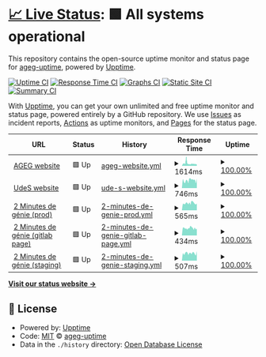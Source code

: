 # [📈 Live Status](https://ageg-uptime.github.io/ageg-uptime.github.io): <!--live status--> **🟩 All systems operational**

This repository contains the open-source uptime monitor and status page for [ageg-uptime](https://ageg-uptime.github.io/ageg-uptime.github.io), powered by [Upptime](https://github.com/upptime/upptime).

[![Uptime CI](https://github.com/ageg-uptime/ageg-uptime.github.io/workflows/Uptime%20CI/badge.svg)](https://github.com/ageg-uptime/ageg-uptime.github.io/actions?query=workflow%3A%22Uptime+CI%22)
[![Response Time CI](https://github.com/ageg-uptime/ageg-uptime.github.io/workflows/Response%20Time%20CI/badge.svg)](https://github.com/ageg-uptime/ageg-uptime.github.io/actions?query=workflow%3A%22Response+Time+CI%22)
[![Graphs CI](https://github.com/ageg-uptime/ageg-uptime.github.io/workflows/Graphs%20CI/badge.svg)](https://github.com/ageg-uptime/ageg-uptime.github.io/actions?query=workflow%3A%22Graphs+CI%22)
[![Static Site CI](https://github.com/ageg-uptime/ageg-uptime.github.io/workflows/Static%20Site%20CI/badge.svg)](https://github.com/ageg-uptime/ageg-uptime.github.io/actions?query=workflow%3A%22Static+Site+CI%22)
[![Summary CI](https://github.com/ageg-uptime/ageg-uptime.github.io/workflows/Summary%20CI/badge.svg)](https://github.com/ageg-uptime/ageg-uptime.github.io/actions?query=workflow%3A%22Summary+CI%22)

With [Upptime](https://upptime.js.org), you can get your own unlimited and free uptime monitor and status page, powered entirely by a GitHub repository. We use [Issues](https://github.com/ageg-uptime/ageg-uptime.github.io/issues) as incident reports, [Actions](https://github.com/ageg-uptime/ageg-uptime.github.io/actions) as uptime monitors, and [Pages](https://ageg-uptime.github.io/ageg-uptime.github.io) for the status page.

<!--start: status pages-->
<!-- This summary is generated by Upptime (https://github.com/upptime/upptime) -->
<!-- Do not edit this manually, your changes will be overwritten -->
<!-- prettier-ignore -->
| URL | Status | History | Response Time | Uptime |
| --- | ------ | ------- | ------------- | ------ |
| <img alt="" src="https://www.ageg.ca/wp-content/uploads/2019/06/cropped-59079205_1502880046509656_7925612428161712128_n-192x192.png" height="13"> [AGEG website](https://www.ageg.ca/) | 🟩 Up | [ageg-website.yml](https://github.com/ageg-uptime/uptime/commits/HEAD/history/ageg-website.yml) | <details><summary><img alt="Response time graph" src="./graphs/ageg-website/response-time-week.png" height="20"> 1614ms</summary><br><a href="https://ageg-uptime.github.io/uptime/history/ageg-website"><img alt="Response time 1614" src="https://img.shields.io/endpoint?url=https%3A%2F%2Fraw.githubusercontent.com%2Fageg-uptime%2Fuptime%2FHEAD%2Fapi%2Fageg-website%2Fresponse-time.json"></a><br><a href="https://ageg-uptime.github.io/uptime/history/ageg-website"><img alt="24-hour response time 1614" src="https://img.shields.io/endpoint?url=https%3A%2F%2Fraw.githubusercontent.com%2Fageg-uptime%2Fuptime%2FHEAD%2Fapi%2Fageg-website%2Fresponse-time-day.json"></a><br><a href="https://ageg-uptime.github.io/uptime/history/ageg-website"><img alt="7-day response time 1614" src="https://img.shields.io/endpoint?url=https%3A%2F%2Fraw.githubusercontent.com%2Fageg-uptime%2Fuptime%2FHEAD%2Fapi%2Fageg-website%2Fresponse-time-week.json"></a><br><a href="https://ageg-uptime.github.io/uptime/history/ageg-website"><img alt="30-day response time 1614" src="https://img.shields.io/endpoint?url=https%3A%2F%2Fraw.githubusercontent.com%2Fageg-uptime%2Fuptime%2FHEAD%2Fapi%2Fageg-website%2Fresponse-time-month.json"></a><br><a href="https://ageg-uptime.github.io/uptime/history/ageg-website"><img alt="1-year response time 1614" src="https://img.shields.io/endpoint?url=https%3A%2F%2Fraw.githubusercontent.com%2Fageg-uptime%2Fuptime%2FHEAD%2Fapi%2Fageg-website%2Fresponse-time-year.json"></a></details> | <details><summary><a href="https://ageg-uptime.github.io/uptime/history/ageg-website">100.00%</a></summary><a href="https://ageg-uptime.github.io/uptime/history/ageg-website"><img alt="All-time uptime 100.00%" src="https://img.shields.io/endpoint?url=https%3A%2F%2Fraw.githubusercontent.com%2Fageg-uptime%2Fuptime%2FHEAD%2Fapi%2Fageg-website%2Fuptime.json"></a><br><a href="https://ageg-uptime.github.io/uptime/history/ageg-website"><img alt="24-hour uptime 100.00%" src="https://img.shields.io/endpoint?url=https%3A%2F%2Fraw.githubusercontent.com%2Fageg-uptime%2Fuptime%2FHEAD%2Fapi%2Fageg-website%2Fuptime-day.json"></a><br><a href="https://ageg-uptime.github.io/uptime/history/ageg-website"><img alt="7-day uptime 100.00%" src="https://img.shields.io/endpoint?url=https%3A%2F%2Fraw.githubusercontent.com%2Fageg-uptime%2Fuptime%2FHEAD%2Fapi%2Fageg-website%2Fuptime-week.json"></a><br><a href="https://ageg-uptime.github.io/uptime/history/ageg-website"><img alt="30-day uptime 100.00%" src="https://img.shields.io/endpoint?url=https%3A%2F%2Fraw.githubusercontent.com%2Fageg-uptime%2Fuptime%2FHEAD%2Fapi%2Fageg-website%2Fuptime-month.json"></a><br><a href="https://ageg-uptime.github.io/uptime/history/ageg-website"><img alt="1-year uptime 100.00%" src="https://img.shields.io/endpoint?url=https%3A%2F%2Fraw.githubusercontent.com%2Fageg-uptime%2Fuptime%2FHEAD%2Fapi%2Fageg-website%2Fuptime-year.json"></a></details>
| <img alt="" src="https://www.usherbrooke.ca/favicon.ico" height="13"> [UdeS website](https://www.usherbrooke.ca/) | 🟩 Up | [ude-s-website.yml](https://github.com/ageg-uptime/uptime/commits/HEAD/history/ude-s-website.yml) | <details><summary><img alt="Response time graph" src="./graphs/ude-s-website/response-time-week.png" height="20"> 746ms</summary><br><a href="https://ageg-uptime.github.io/uptime/history/ude-s-website"><img alt="Response time 746" src="https://img.shields.io/endpoint?url=https%3A%2F%2Fraw.githubusercontent.com%2Fageg-uptime%2Fuptime%2FHEAD%2Fapi%2Fude-s-website%2Fresponse-time.json"></a><br><a href="https://ageg-uptime.github.io/uptime/history/ude-s-website"><img alt="24-hour response time 746" src="https://img.shields.io/endpoint?url=https%3A%2F%2Fraw.githubusercontent.com%2Fageg-uptime%2Fuptime%2FHEAD%2Fapi%2Fude-s-website%2Fresponse-time-day.json"></a><br><a href="https://ageg-uptime.github.io/uptime/history/ude-s-website"><img alt="7-day response time 746" src="https://img.shields.io/endpoint?url=https%3A%2F%2Fraw.githubusercontent.com%2Fageg-uptime%2Fuptime%2FHEAD%2Fapi%2Fude-s-website%2Fresponse-time-week.json"></a><br><a href="https://ageg-uptime.github.io/uptime/history/ude-s-website"><img alt="30-day response time 746" src="https://img.shields.io/endpoint?url=https%3A%2F%2Fraw.githubusercontent.com%2Fageg-uptime%2Fuptime%2FHEAD%2Fapi%2Fude-s-website%2Fresponse-time-month.json"></a><br><a href="https://ageg-uptime.github.io/uptime/history/ude-s-website"><img alt="1-year response time 746" src="https://img.shields.io/endpoint?url=https%3A%2F%2Fraw.githubusercontent.com%2Fageg-uptime%2Fuptime%2FHEAD%2Fapi%2Fude-s-website%2Fresponse-time-year.json"></a></details> | <details><summary><a href="https://ageg-uptime.github.io/uptime/history/ude-s-website">100.00%</a></summary><a href="https://ageg-uptime.github.io/uptime/history/ude-s-website"><img alt="All-time uptime 100.00%" src="https://img.shields.io/endpoint?url=https%3A%2F%2Fraw.githubusercontent.com%2Fageg-uptime%2Fuptime%2FHEAD%2Fapi%2Fude-s-website%2Fuptime.json"></a><br><a href="https://ageg-uptime.github.io/uptime/history/ude-s-website"><img alt="24-hour uptime 100.00%" src="https://img.shields.io/endpoint?url=https%3A%2F%2Fraw.githubusercontent.com%2Fageg-uptime%2Fuptime%2FHEAD%2Fapi%2Fude-s-website%2Fuptime-day.json"></a><br><a href="https://ageg-uptime.github.io/uptime/history/ude-s-website"><img alt="7-day uptime 100.00%" src="https://img.shields.io/endpoint?url=https%3A%2F%2Fraw.githubusercontent.com%2Fageg-uptime%2Fuptime%2FHEAD%2Fapi%2Fude-s-website%2Fuptime-week.json"></a><br><a href="https://ageg-uptime.github.io/uptime/history/ude-s-website"><img alt="30-day uptime 100.00%" src="https://img.shields.io/endpoint?url=https%3A%2F%2Fraw.githubusercontent.com%2Fageg-uptime%2Fuptime%2FHEAD%2Fapi%2Fude-s-website%2Fuptime-month.json"></a><br><a href="https://ageg-uptime.github.io/uptime/history/ude-s-website"><img alt="1-year uptime 100.00%" src="https://img.shields.io/endpoint?url=https%3A%2F%2Fraw.githubusercontent.com%2Fageg-uptime%2Fuptime%2FHEAD%2Fapi%2Fude-s-website%2Fuptime-year.json"></a></details>
| <img alt="" src="https://2mdg.ageg.ca/images/logo-2mg.png" height="13"> [2 Minutes de génie (prod)](https://2mdg.ageg.ca/) | 🟩 Up | [2-minutes-de-genie-prod.yml](https://github.com/ageg-uptime/uptime/commits/HEAD/history/2-minutes-de-genie-prod.yml) | <details><summary><img alt="Response time graph" src="./graphs/2-minutes-de-genie-prod/response-time-week.png" height="20"> 565ms</summary><br><a href="https://ageg-uptime.github.io/uptime/history/2-minutes-de-genie-prod"><img alt="Response time 565" src="https://img.shields.io/endpoint?url=https%3A%2F%2Fraw.githubusercontent.com%2Fageg-uptime%2Fuptime%2FHEAD%2Fapi%2F2-minutes-de-genie-prod%2Fresponse-time.json"></a><br><a href="https://ageg-uptime.github.io/uptime/history/2-minutes-de-genie-prod"><img alt="24-hour response time 565" src="https://img.shields.io/endpoint?url=https%3A%2F%2Fraw.githubusercontent.com%2Fageg-uptime%2Fuptime%2FHEAD%2Fapi%2F2-minutes-de-genie-prod%2Fresponse-time-day.json"></a><br><a href="https://ageg-uptime.github.io/uptime/history/2-minutes-de-genie-prod"><img alt="7-day response time 565" src="https://img.shields.io/endpoint?url=https%3A%2F%2Fraw.githubusercontent.com%2Fageg-uptime%2Fuptime%2FHEAD%2Fapi%2F2-minutes-de-genie-prod%2Fresponse-time-week.json"></a><br><a href="https://ageg-uptime.github.io/uptime/history/2-minutes-de-genie-prod"><img alt="30-day response time 565" src="https://img.shields.io/endpoint?url=https%3A%2F%2Fraw.githubusercontent.com%2Fageg-uptime%2Fuptime%2FHEAD%2Fapi%2F2-minutes-de-genie-prod%2Fresponse-time-month.json"></a><br><a href="https://ageg-uptime.github.io/uptime/history/2-minutes-de-genie-prod"><img alt="1-year response time 565" src="https://img.shields.io/endpoint?url=https%3A%2F%2Fraw.githubusercontent.com%2Fageg-uptime%2Fuptime%2FHEAD%2Fapi%2F2-minutes-de-genie-prod%2Fresponse-time-year.json"></a></details> | <details><summary><a href="https://ageg-uptime.github.io/uptime/history/2-minutes-de-genie-prod">100.00%</a></summary><a href="https://ageg-uptime.github.io/uptime/history/2-minutes-de-genie-prod"><img alt="All-time uptime 100.00%" src="https://img.shields.io/endpoint?url=https%3A%2F%2Fraw.githubusercontent.com%2Fageg-uptime%2Fuptime%2FHEAD%2Fapi%2F2-minutes-de-genie-prod%2Fuptime.json"></a><br><a href="https://ageg-uptime.github.io/uptime/history/2-minutes-de-genie-prod"><img alt="24-hour uptime 100.00%" src="https://img.shields.io/endpoint?url=https%3A%2F%2Fraw.githubusercontent.com%2Fageg-uptime%2Fuptime%2FHEAD%2Fapi%2F2-minutes-de-genie-prod%2Fuptime-day.json"></a><br><a href="https://ageg-uptime.github.io/uptime/history/2-minutes-de-genie-prod"><img alt="7-day uptime 100.00%" src="https://img.shields.io/endpoint?url=https%3A%2F%2Fraw.githubusercontent.com%2Fageg-uptime%2Fuptime%2FHEAD%2Fapi%2F2-minutes-de-genie-prod%2Fuptime-week.json"></a><br><a href="https://ageg-uptime.github.io/uptime/history/2-minutes-de-genie-prod"><img alt="30-day uptime 100.00%" src="https://img.shields.io/endpoint?url=https%3A%2F%2Fraw.githubusercontent.com%2Fageg-uptime%2Fuptime%2FHEAD%2Fapi%2F2-minutes-de-genie-prod%2Fuptime-month.json"></a><br><a href="https://ageg-uptime.github.io/uptime/history/2-minutes-de-genie-prod"><img alt="1-year uptime 100.00%" src="https://img.shields.io/endpoint?url=https%3A%2F%2Fraw.githubusercontent.com%2Fageg-uptime%2Fuptime%2FHEAD%2Fapi%2F2-minutes-de-genie-prod%2Fuptime-year.json"></a></details>
| <img alt="" src="https://about.gitlab.com/ico/favicon.ico" height="13"> [2 Minutes de génie (gitlab page)](https://2mdg.gitlab.io/) | 🟩 Up | [2-minutes-de-genie-gitlab-page.yml](https://github.com/ageg-uptime/uptime/commits/HEAD/history/2-minutes-de-genie-gitlab-page.yml) | <details><summary><img alt="Response time graph" src="./graphs/2-minutes-de-genie-gitlab-page/response-time-week.png" height="20"> 434ms</summary><br><a href="https://ageg-uptime.github.io/uptime/history/2-minutes-de-genie-gitlab-page"><img alt="Response time 434" src="https://img.shields.io/endpoint?url=https%3A%2F%2Fraw.githubusercontent.com%2Fageg-uptime%2Fuptime%2FHEAD%2Fapi%2F2-minutes-de-genie-gitlab-page%2Fresponse-time.json"></a><br><a href="https://ageg-uptime.github.io/uptime/history/2-minutes-de-genie-gitlab-page"><img alt="24-hour response time 434" src="https://img.shields.io/endpoint?url=https%3A%2F%2Fraw.githubusercontent.com%2Fageg-uptime%2Fuptime%2FHEAD%2Fapi%2F2-minutes-de-genie-gitlab-page%2Fresponse-time-day.json"></a><br><a href="https://ageg-uptime.github.io/uptime/history/2-minutes-de-genie-gitlab-page"><img alt="7-day response time 434" src="https://img.shields.io/endpoint?url=https%3A%2F%2Fraw.githubusercontent.com%2Fageg-uptime%2Fuptime%2FHEAD%2Fapi%2F2-minutes-de-genie-gitlab-page%2Fresponse-time-week.json"></a><br><a href="https://ageg-uptime.github.io/uptime/history/2-minutes-de-genie-gitlab-page"><img alt="30-day response time 434" src="https://img.shields.io/endpoint?url=https%3A%2F%2Fraw.githubusercontent.com%2Fageg-uptime%2Fuptime%2FHEAD%2Fapi%2F2-minutes-de-genie-gitlab-page%2Fresponse-time-month.json"></a><br><a href="https://ageg-uptime.github.io/uptime/history/2-minutes-de-genie-gitlab-page"><img alt="1-year response time 434" src="https://img.shields.io/endpoint?url=https%3A%2F%2Fraw.githubusercontent.com%2Fageg-uptime%2Fuptime%2FHEAD%2Fapi%2F2-minutes-de-genie-gitlab-page%2Fresponse-time-year.json"></a></details> | <details><summary><a href="https://ageg-uptime.github.io/uptime/history/2-minutes-de-genie-gitlab-page">100.00%</a></summary><a href="https://ageg-uptime.github.io/uptime/history/2-minutes-de-genie-gitlab-page"><img alt="All-time uptime 100.00%" src="https://img.shields.io/endpoint?url=https%3A%2F%2Fraw.githubusercontent.com%2Fageg-uptime%2Fuptime%2FHEAD%2Fapi%2F2-minutes-de-genie-gitlab-page%2Fuptime.json"></a><br><a href="https://ageg-uptime.github.io/uptime/history/2-minutes-de-genie-gitlab-page"><img alt="24-hour uptime 100.00%" src="https://img.shields.io/endpoint?url=https%3A%2F%2Fraw.githubusercontent.com%2Fageg-uptime%2Fuptime%2FHEAD%2Fapi%2F2-minutes-de-genie-gitlab-page%2Fuptime-day.json"></a><br><a href="https://ageg-uptime.github.io/uptime/history/2-minutes-de-genie-gitlab-page"><img alt="7-day uptime 100.00%" src="https://img.shields.io/endpoint?url=https%3A%2F%2Fraw.githubusercontent.com%2Fageg-uptime%2Fuptime%2FHEAD%2Fapi%2F2-minutes-de-genie-gitlab-page%2Fuptime-week.json"></a><br><a href="https://ageg-uptime.github.io/uptime/history/2-minutes-de-genie-gitlab-page"><img alt="30-day uptime 100.00%" src="https://img.shields.io/endpoint?url=https%3A%2F%2Fraw.githubusercontent.com%2Fageg-uptime%2Fuptime%2FHEAD%2Fapi%2F2-minutes-de-genie-gitlab-page%2Fuptime-month.json"></a><br><a href="https://ageg-uptime.github.io/uptime/history/2-minutes-de-genie-gitlab-page"><img alt="1-year uptime 100.00%" src="https://img.shields.io/endpoint?url=https%3A%2F%2Fraw.githubusercontent.com%2Fageg-uptime%2Fuptime%2FHEAD%2Fapi%2F2-minutes-de-genie-gitlab-page%2Fuptime-year.json"></a></details>
| <img alt="" src="https://about.gitlab.com/ico/favicon.ico" height="13"> [2 Minutes de génie (staging)](https://2mdgstaging.gitlab.io/) | 🟩 Up | [2-minutes-de-genie-staging.yml](https://github.com/ageg-uptime/uptime/commits/HEAD/history/2-minutes-de-genie-staging.yml) | <details><summary><img alt="Response time graph" src="./graphs/2-minutes-de-genie-staging/response-time-week.png" height="20"> 507ms</summary><br><a href="https://ageg-uptime.github.io/uptime/history/2-minutes-de-genie-staging"><img alt="Response time 507" src="https://img.shields.io/endpoint?url=https%3A%2F%2Fraw.githubusercontent.com%2Fageg-uptime%2Fuptime%2FHEAD%2Fapi%2F2-minutes-de-genie-staging%2Fresponse-time.json"></a><br><a href="https://ageg-uptime.github.io/uptime/history/2-minutes-de-genie-staging"><img alt="24-hour response time 507" src="https://img.shields.io/endpoint?url=https%3A%2F%2Fraw.githubusercontent.com%2Fageg-uptime%2Fuptime%2FHEAD%2Fapi%2F2-minutes-de-genie-staging%2Fresponse-time-day.json"></a><br><a href="https://ageg-uptime.github.io/uptime/history/2-minutes-de-genie-staging"><img alt="7-day response time 507" src="https://img.shields.io/endpoint?url=https%3A%2F%2Fraw.githubusercontent.com%2Fageg-uptime%2Fuptime%2FHEAD%2Fapi%2F2-minutes-de-genie-staging%2Fresponse-time-week.json"></a><br><a href="https://ageg-uptime.github.io/uptime/history/2-minutes-de-genie-staging"><img alt="30-day response time 507" src="https://img.shields.io/endpoint?url=https%3A%2F%2Fraw.githubusercontent.com%2Fageg-uptime%2Fuptime%2FHEAD%2Fapi%2F2-minutes-de-genie-staging%2Fresponse-time-month.json"></a><br><a href="https://ageg-uptime.github.io/uptime/history/2-minutes-de-genie-staging"><img alt="1-year response time 507" src="https://img.shields.io/endpoint?url=https%3A%2F%2Fraw.githubusercontent.com%2Fageg-uptime%2Fuptime%2FHEAD%2Fapi%2F2-minutes-de-genie-staging%2Fresponse-time-year.json"></a></details> | <details><summary><a href="https://ageg-uptime.github.io/uptime/history/2-minutes-de-genie-staging">100.00%</a></summary><a href="https://ageg-uptime.github.io/uptime/history/2-minutes-de-genie-staging"><img alt="All-time uptime 100.00%" src="https://img.shields.io/endpoint?url=https%3A%2F%2Fraw.githubusercontent.com%2Fageg-uptime%2Fuptime%2FHEAD%2Fapi%2F2-minutes-de-genie-staging%2Fuptime.json"></a><br><a href="https://ageg-uptime.github.io/uptime/history/2-minutes-de-genie-staging"><img alt="24-hour uptime 100.00%" src="https://img.shields.io/endpoint?url=https%3A%2F%2Fraw.githubusercontent.com%2Fageg-uptime%2Fuptime%2FHEAD%2Fapi%2F2-minutes-de-genie-staging%2Fuptime-day.json"></a><br><a href="https://ageg-uptime.github.io/uptime/history/2-minutes-de-genie-staging"><img alt="7-day uptime 100.00%" src="https://img.shields.io/endpoint?url=https%3A%2F%2Fraw.githubusercontent.com%2Fageg-uptime%2Fuptime%2FHEAD%2Fapi%2F2-minutes-de-genie-staging%2Fuptime-week.json"></a><br><a href="https://ageg-uptime.github.io/uptime/history/2-minutes-de-genie-staging"><img alt="30-day uptime 100.00%" src="https://img.shields.io/endpoint?url=https%3A%2F%2Fraw.githubusercontent.com%2Fageg-uptime%2Fuptime%2FHEAD%2Fapi%2F2-minutes-de-genie-staging%2Fuptime-month.json"></a><br><a href="https://ageg-uptime.github.io/uptime/history/2-minutes-de-genie-staging"><img alt="1-year uptime 100.00%" src="https://img.shields.io/endpoint?url=https%3A%2F%2Fraw.githubusercontent.com%2Fageg-uptime%2Fuptime%2FHEAD%2Fapi%2F2-minutes-de-genie-staging%2Fuptime-year.json"></a></details>

<!--end: status pages-->

[**Visit our status website →**](https://ageg-uptime.github.io/ageg-uptime.github.io)

## 📄 License

- Powered by: [Upptime](https://github.com/upptime/upptime)
- Code: [MIT](./LICENSE) © [ageg-uptime](https://ageg-uptime.github.io/ageg-uptime.github.io)
- Data in the `./history` directory: [Open Database License](https://opendatacommons.org/licenses/odbl/1-0/)

